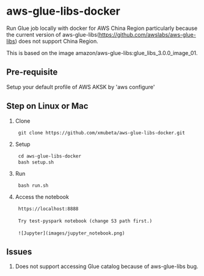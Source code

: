 # aws-glue-libs-docker
Run Glue job locally with docker for AWS China Region particularly because the current version of aws-glue-libs(https://github.com/awslabs/aws-glue-libs) does not support China Region.  

This is based on the image amazon/aws-glue-libs:glue_libs_3.0.0_image_01. 

## Pre-requisite

Setup your default profile of AWS AKSK by 'aws configure' 

## Step on Linux or Mac
1. Clone

        git clone https://github.com/xmubeta/aws-glue-libs-docker.git

2. Setup

        cd aws-glue-libs-docker  
        bash setup.sh  

3. Run

        bash run.sh

4. Access the notebook

        https://localhost:8888

        Try test-pyspark notebook (change S3 path first.)

        ![Jupyter](images/jupyter_notebook.png)


## Issues
1. Does not support accessing Glue catalog because of aws-glue-libs bug.

